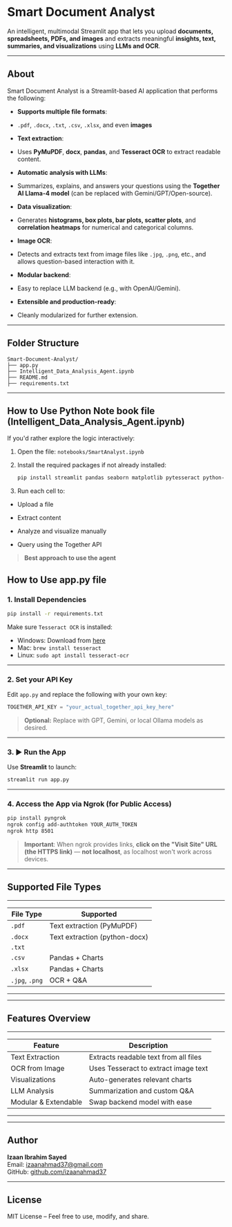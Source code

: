 # Smart Document Analyst

An intelligent, multimodal Streamlit app that lets you upload **documents, spreadsheets, PDFs, and images** and extracts meaningful **insights, text, summaries, and visualizations** using **LLMs and OCR**.

---

## About

Smart Document Analyst is a Streamlit-based AI application that performs the following:

- **Supports multiple file formats**:  
- `.pdf`, `.docx`, `.txt`, `.csv`, `.xlsx`, and even **images**

- **Text extraction**:  
- Uses **PyMuPDF**, **docx**, **pandas**, and **Tesseract OCR** to extract readable content.

- **Automatic analysis with LLMs**:  
- Summarizes, explains, and answers your questions using the **Together AI Llama-4 model** (can be replaced with Gemini/GPT/Open-source).

- **Data visualization**:  
- Generates **histograms, box plots, bar plots, scatter plots**, and **correlation heatmaps** for numerical and categorical columns.

- **Image OCR**:  
- Detects and extracts text from image files like `.jpg`, `.png`, etc., and allows question-based interaction with it.

- **Modular backend**:
- Easy to replace LLM backend (e.g., with OpenAI/Gemini).

- **Extensible and production-ready**:
- Cleanly modularized for further extension.

---

## Folder Structure

```
Smart-Document-Analyst/
├── app.py
├── Intelligent_Data_Analysis_Agent.ipynb                   
├── README.md                
├── requirements.txt         
```

---
## How to Use Python Note book file (Intelligent_Data_Analysis_Agent.ipynb)

If you'd rather explore the logic interactively:

1. Open the file: `notebooks/SmartAnalyst.ipynb`

2. Install the required packages if not already installed:

   ```bash
   pip install streamlit pandas seaborn matplotlib pytesseract python-docx PyMuPDF
   ```

3. Run each cell to:

 - Upload a file

 - Extract content

 - Analyze and visualize manually

 - Query using the Together API

>  **Best approach to use the agent**

##  How to Use app.py file

### 1.  Install Dependencies

```bash
pip install -r requirements.txt
```

Make sure `Tesseract OCR` is installed:
- Windows: Download from [here](https://github.com/UB-Mannheim/tesseract/wiki)
- Mac: `brew install tesseract`
- Linux: `sudo apt install tesseract-ocr`

---

### 2.  Set your API Key

Edit `app.py` and replace the following with your own key:
```python
TOGETHER_API_KEY = "your_actual_together_api_key_here"
```

> **Optional:** Replace with GPT, Gemini, or local Ollama models as desired.

---

### 3. ▶ Run the App

Use **Streamlit** to launch:

```bash
streamlit run app.py
```

---

### 4.  Access the App via Ngrok (for Public Access)

```bash
pip install pyngrok
ngrok config add-authtoken YOUR_AUTH_TOKEN
ngrok http 8501
```

>  **Important**: When ngrok provides links, **click on the "Visit Site" URL (the HTTPS link)** — **not localhost**, as localhost won't work across devices.

---

##  Supported File Types
--------------------------------------------------
|    File Type   |          Supported            |
|----------------|-------------------------------|
| `.pdf`         | Text extraction (PyMuPDF)     |
| `.docx`        | Text extraction (python-docx) |
| `.txt`         |                               |
| `.csv`         | Pandas + Charts               |
| `.xlsx`        | Pandas + Charts               |
| `.jpg`, `.png` | OCR + Q&A                     |
--------------------------------------------------

---

##  Features Overview

-------------------------------------------------------------------
|       Feature          |             Description                |
|------------------------|----------------------------------------|
| Text Extraction        | Extracts readable text from all files  |
| OCR from Image         | Uses Tesseract to extract image text   |
| Visualizations         | Auto-generates relevant charts         |
| LLM Analysis           | Summarization and custom Q&A           |
| Modular & Extendable   | Swap backend model with ease           |
-------------------------------------------------------------------

---

## **Author**  
**Izaan Ibrahim Sayed**  
Email: izaanahmad37@gmail.com  
GitHub: [github.com/izaanahmad37](https://github.com/izaanibrahim37) 

---

## License

MIT License – Feel free to use, modify, and share.
